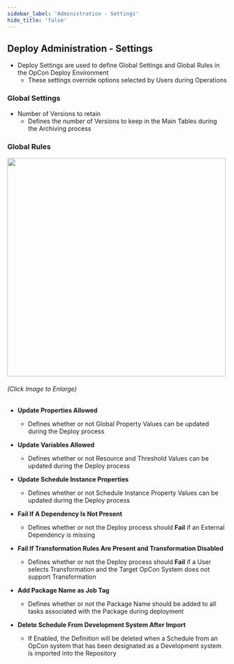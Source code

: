 ```yaml
---
sidebar_label: 'Administration - Settings'
hide_title: 'false'
---
```


## Deploy Administration - Settings

* Deploy Settings are used to define Global Settings and Global Rules in the OpCon Deploy Environment
    - These settings override options selected by Users during Operations

### Global Settings

* Number of Versions to retain
    - Defines the number of Versions to keep in the Main Tables during the Archiving process

### Global Rules

<a href="imgdeploy/Deployimg012.png" target="_blank"><img src="imgdeploy/Deployimg012.png" width="500"></img></a>

###### (Click Image to Enlarge)

* **Update Properties Allowed**
    - Defines whether or not Global Property Values can be updated during the Deploy process

* **Update Variables Allowed**
    - Defines whether or not Resource and Threshold Values can be updated during the Deploy process

* **Update Schedule Instance Properties**
    - Defines whether or not Schedule Instance Property Values can be updated during the Deploy process

* **Fail If A Dependency Is Not Present**
    - Defines whether or not the Deploy process should **Fail** if an External Dependency is missing

* **Fail If Transformation Rules Are Present and Transformation Disabled**
    - Defines whether or not the Deploy process should **Fail** if a User selects Transformation and the Target OpCon System does not support Transformation

* **Add Package Name as Job Tag**
    - Defines whether or not the Package Name should be added to all tasks associated with the Package during deployment

* **Delete Schedule From Development System After Import**
    - If Enabled, the Definition will be deleted when a Schedule from an OpCon system that has been designated as a Development system is imported into the Repository

